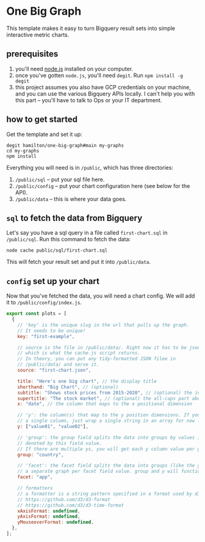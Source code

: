 # One Big Graph

This template makes it easy to turn Bigquery result sets into simple interactive
metric charts.

## prerequisites

1. you'll need [node.js](https://nodejs.org/) installed on your computer.
2. once you've gotten `node.js`, you'll need `degit`. Run `npm install -g degit`
3. this project assumes you also have GCP credentials on your machine, and you
   can use the various Bigquery APIs locally. I can't help you with this part –
   you'll have to talk to Ops or your IT department.

## how to get started

Get the template and set it up:

```
degit hamilton/one-big-graph#main my-graphs
cd my-graphs
npm install
```

Everything you will need is in `/public`, which has three directories:

1. `/public/sql` – put your sql file here.
2. `/public/config` – put your chart configuration here (see below for the API).
3. `/public/data` – this is where your data goes.

## `sql` to fetch the data from Bigquery

Let's say you have a sql query in a file called `first-chart.sql` in
`/public/sql`. Run this command to fetch the data:

```
node cache public/sql/first-chart.sql
```

This will fetch your result set and put it into `/public/data`.

## `config` set up your chart

Now that you've fetched the data, you will need a chart config. We will add it
to `/public/config/index.js`.

```javascript
export const plots = [
  {
    // 'key' is the unique slug in the url that pulls up the graph.
    // It needs to be unique!
    key: "first-example",

    // source is the file in /public/data/. Right now it has to be json,
    // which is what the cache.js script returns.
    // In theory, you can put any tidy-formatted JSON filee in
    // /public/data/ and serve it.
    source: "first-chart.json",

    title: "Here's one big chart", // the display title
    shorthand: "Big Chart", // (optional)
    subtitle: "Shows stock prices from 2015-2020", // (optional) the information under the title
    supertitle: "The stock market", // (optional) the all-caps part above the title
    x: "date", // the column that maps to the x positional dimension

    // 'y': the column(s) that map to the y position dimensions. If you're only selecting
    // a single column, just wrap a single string in an array for now like ["value01"]
    y: ["value01", "value02"],

    // 'group': the group field splits the data into groups by values in the column
    // denoted by this field value.
    // If there are multiple ys, you will get each y column value per group.
    group: "country",

    // 'facet': the facet field splits the data into groups (like the group field) but creates
    // a separate graph per facet field value. group and y will function as before on each graph.
    facet: "app",

    // formatters
    // a formatter is a string pattern specified in a format used by d3-format or d3-time-format. See:
    // https://github.com/d3/d3-format
    // https://github.com/d3/d3-time-format
    xAxisFormat: undefined,
    yAxisFormat: undefined,
    yMouseoverFormat: undefined,
  },
];
```

